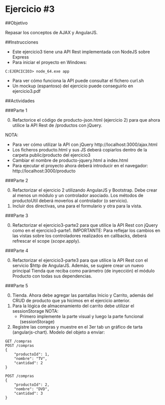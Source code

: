 Ejercicio #3
============

##Objetivo

Repasar los conceptos de AJAX y AngularJS.

##Instrucciones

- Este ejercicio3 tiene una API Rest implementada con NodeJS sobre Express
- Para iniciar el proyecto en Windows:
```
C:EJERCICIO3> node_64.exe app
```
- Para ver cómo funciona la API puede consultar el fichero curl.sh
- Un mockup (espantoso) del ejercicio puede conseguirlo en ejercicio3.pdf

##Actividades


###Parte 1

0. Refactorice el código de producto-json.html (ejercicio 2) para que ahora utilice la API Rest de /productos con jQuery.

NOTA:
- Para ver cómo utilizar la API con jQuery
	http://localhost:3000/ajax.html
- Los ficheros producto.html y sus JS deberá copiarlos dentro de la carpeta public/producto del ejercicio3
- Cambiar el nombre de producto-jquery.html a index.html
- Para ejecutar el proyecto ahora deberá introducir en el navegador:
	http://localhost:3000/producto

###Parte 2

0. Refactorizar el ejercicio 2 utilizando AngularJS y Bootstrap. Debe crear al menos un módulo y un controlador asociado. Los métodos de productoUtil deberá moverlos al controlador (o servicio).
0. Incluir dos directivas, una para el formulario y otra para la vista.

###Parte 3

0. Refactorizar el ejercicio3-parte2 para que utilice la API Rest con jQuery como en el ejercicio3-parte1. IMPORTANTE: Para reflejar los cambios en las vistas sobre los controladores realizados en callbacks, deberá refrescar el scope ($scope.$apply).

###Parte 4

0. Refactorizar el ejercicio3-parte3 para que utilice la API Rest con el servicio $http de AngularJS. Además, se sugiere crear un nuevo principal Tienda que reciba como parámetro (de inyección) el módulo Producto con todas sus dependencias.

###Parte 5

0. Tienda. Ahora debe agregar las pantallas Inicio y Carrito, además del CRUD de producto que ya hicimos en el ejercicio anterior.
0. Para la lógica de almacenamiento del carrito debe utilizar el sessionStorage
NOTA: 
	- Primero implemente la parte visual y luego la parte funcional (sessionStorage)
0. Registre las compras y muestre en el 3er tab un gráfico de tarta (angularjs-chart). Modelo del objeto a enviar:
```
GET /compras
POST /compras
{
	"productoId": 1,
	"nombre": "TV",
    "cantidad": 2
}

POST /compras
{
	"productoId": 2,
	"nombre": "DVD",
    "cantidad": 3
}
```
